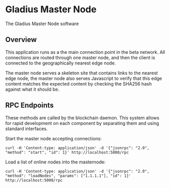 # Gladius Master Node

The Gladius Master Node software

## Overview
This application runs as a the main connection point in the beta network. All
connections are routed through one master node, and then the client is connected
to the geographically nearest edge node.

The master node serves a skeleton site that contains links to the nearest edge
node, the master node also serves Javascript to verify that this edge content
matches the expected content by checking the SHA256 hash against what it should
be.

## RPC Endpoints
These methods are called by the blockchain daemon. This system allows for rapid development on each component by separating them and using standard interfaces. 

Start the master node accepting connections:

`curl -H 'Content-type: application/json' -d '{"jsonrpc": "2.0", "method": "start", "id": 1}' http://localhost:5000/rpc`

Load a list of online nodes into the masternode:

`curl -H 'Content-type: application/json' -d '{"jsonrpc": "2.0", "method": "loadNodes", "params": ["1.1.1.1"], "id": 1}' http://localhost:5000/rpc`
